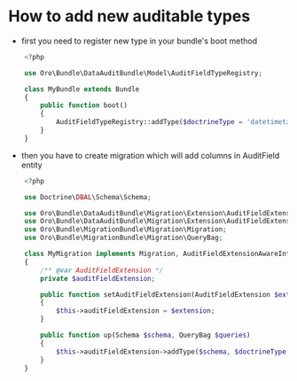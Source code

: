 How to add new auditable types
==============================

* first you need to register new type in your bundle's boot method

```php
    <?php

    use Oro\Bundle\DataAuditBundle\Model\AuditFieldTypeRegistry;

    class MyBundle extends Bundle
    {
        public function boot()
        {
            AuditFieldTypeRegistry::addType($doctrineType = 'datetimetz', $auditType = 'datetimetz');
        }
    }
```

* then you have to create migration which will add columns in AuditField entity

```php
    <?php

    use Doctrine\DBAL\Schema\Schema;

    use Oro\Bundle\DataAuditBundle\Migration\Extension\AuditFieldExtension;
    use Oro\Bundle\DataAuditBundle\Migration\Extension\AuditFieldExtensionAwareInterface;
    use Oro\Bundle\MigrationBundle\Migration\Migration;
    use Oro\Bundle\MigrationBundle\Migration\QueryBag;

    class MyMigration implements Migration, AuditFieldExtensionAwareInterface
    {
        /** @var AuditFieldExtension */
        private $auditFieldExtension;

        public function setAuditFieldExtension(AuditFieldExtension $extension)
        {
            $this->auditFieldExtension = $extension;
        }

        public function up(Schema $schema, QueryBag $queries)
        {
            $this->auditFieldExtension->addType($schema, $doctrineType = 'datetimetz', $auditType = 'datetimetz');
        }
    }
```
